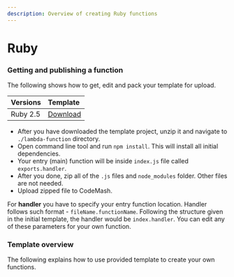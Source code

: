 ```yaml
---
description: Overview of creating Ruby functions
---
```


# Ruby

### Getting and publishing a function

The following shows how to get, edit and pack your template for upload.

| Versions | Template |
| :--- | :--- |
| Ruby 2.5 | [Download](https://codemash-public.s3.eu-central-1.amazonaws.com/code-templates/node_8_10.zip) |

* After you have downloaded the template project, unzip it and navigate to `./lambda-function` directory.
* Open command line tool and run `npm install`. This will install all initial dependencies.
* Your entry \(main\) function will be inside `index.js` file called `exports.handler`.
* After you done, zip all of the `.js` files and `node_modules` folder. Other files are not needed.
* Upload zipped file to CodeMash.

For **handler** you have to specify your entry function location. Handler follows such format - `fileName.functionName`. Following the structure given in the initial template, the handler would be `index.handler`. You can edit any of these parameters for your own function.

### Template overview

The following explains how to use provided template to create your own functions.

